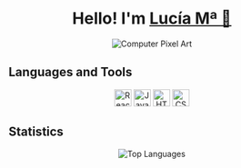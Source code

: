 <div align="center">
    <h1>Hello! I'm <a href="https://www.linkedin.com/in/luovtyrell">Lucía Mª 🌙</a></h1>
    <img src="https://media1.tenor.com/m/nkYsPDoADwgAAAAC/computer-pixel-art.gif" alt="Computer Pixel Art"/>
</div>

## Languages and Tools
<div align="center">
    <img alt="React" width="30px" src="https://cdn.jsdelivr.net/gh/devicons/devicon@latest/icons/react/react-original.svg"/>
    <img alt="JavaScript" width="30px" src="https://cdn.jsdelivr.net/gh/devicons/devicon@latest/icons/javascript/javascript-plain.svg"/>
    <img alt="HTML5" width="30px" src="https://cdn.jsdelivr.net/gh/devicons/devicon@latest/icons/html5/html5-plain.svg"/>
    <img alt="CSS3" width="30px" src="https://cdn.jsdelivr.net/gh/devicons/devicon@latest/icons/css3/css3-plain.svg"/>
</div>

## Statistics
<div align="center">
    <div style="display: flex; justify-content: center; max-width: 800px; margin: auto;">
        <img src="https://github-readme-stats.vercel.app/api/top-langs/?username=Luovtyrell&layout=compact&theme=radical" alt="Top Languages"/>
    </div>
</div>
